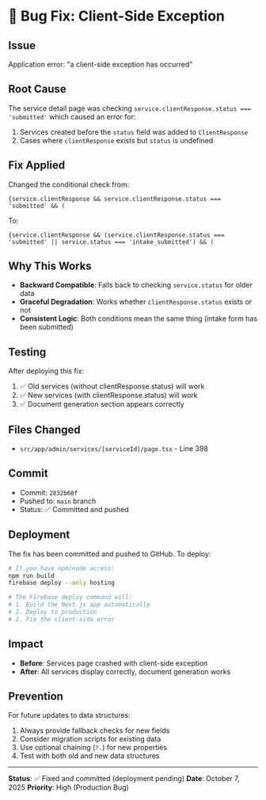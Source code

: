 # 🐛 Bug Fix: Client-Side Exception

## Issue
Application error: "a client-side exception has occurred"

## Root Cause
The service detail page was checking `service.clientResponse.status === 'submitted'` which caused an error for:
1. Services created before the `status` field was added to `ClientResponse`
2. Cases where `clientResponse` exists but `status` is undefined

## Fix Applied
Changed the conditional check from:
```tsx
{service.clientResponse && service.clientResponse.status === 'submitted' && (
```

To:
```tsx
{service.clientResponse && (service.clientResponse.status === 'submitted' || service.status === 'intake_submitted') && (
```

## Why This Works
- **Backward Compatible**: Falls back to checking `service.status` for older data
- **Graceful Degradation**: Works whether `clientResponse.status` exists or not
- **Consistent Logic**: Both conditions mean the same thing (intake form has been submitted)

## Testing
After deploying this fix:
1. ✅ Old services (without clientResponse.status) will work
2. ✅ New services (with clientResponse.status) will work
3. ✅ Document generation section appears correctly

## Files Changed
- `src/app/admin/services/[serviceId]/page.tsx` - Line 398

## Commit
- Commit: `2832b60f`
- Pushed to: `main` branch
- Status: ✅ Committed and pushed

## Deployment
The fix has been committed and pushed to GitHub. To deploy:

```bash
# If you have npm/node access:
npm run build
firebase deploy --only hosting

# The Firebase deploy command will:
# 1. Build the Next.js app automatically
# 2. Deploy to production
# 3. Fix the client-side error
```

## Impact
- **Before**: Services page crashed with client-side exception
- **After**: All services display correctly, document generation works

## Prevention
For future updates to data structures:
1. Always provide fallback checks for new fields
2. Consider migration scripts for existing data
3. Use optional chaining (`?.`) for new properties
4. Test with both old and new data structures

---

**Status**: ✅ Fixed and committed (deployment pending)
**Date**: October 7, 2025
**Priority**: High (Production Bug)
